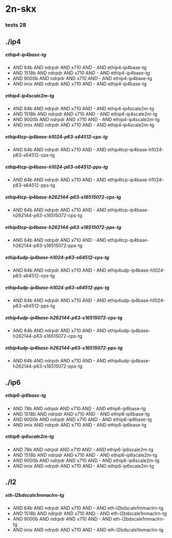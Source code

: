# 2n-skx
### tests 28
## ./ip4
##### ethip4-ip4base-tg
- AND 64b AND ndrpdr AND x710 AND - AND ethip4-ip4base-tg
- AND 1518b AND ndrpdr AND x710 AND - AND ethip4-ip4base-tg
- AND 9000b AND ndrpdr AND x710 AND - AND ethip4-ip4base-tg
- AND imix AND ndrpdr AND x710 AND - AND ethip4-ip4base-tg
##### ethip4-ip4scale2m-tg
- AND 64b AND ndrpdr AND x710 AND - AND ethip4-ip4scale2m-tg
- AND 1518b AND ndrpdr AND x710 AND - AND ethip4-ip4scale2m-tg
- AND 9000b AND ndrpdr AND x710 AND - AND ethip4-ip4scale2m-tg
- AND imix AND ndrpdr AND x710 AND - AND ethip4-ip4scale2m-tg
##### ethip4tcp-ip4base-h1024-p63-s64512-cps-tg
- AND 64b AND ndrpdr AND x710 AND - AND ethip4tcp-ip4base-h1024-p63-s64512-cps-tg
##### ethip4tcp-ip4base-h1024-p63-s64512-pps-tg
- AND 64b AND ndrpdr AND x710 AND - AND ethip4tcp-ip4base-h1024-p63-s64512-pps-tg
##### ethip4tcp-ip4base-h262144-p63-s16515072-cps-tg
- AND 64b AND ndrpdr AND x710 AND - AND ethip4tcp-ip4base-h262144-p63-s16515072-cps-tg
##### ethip4tcp-ip4base-h262144-p63-s16515072-pps-tg
- AND 64b AND ndrpdr AND x710 AND - AND ethip4tcp-ip4base-h262144-p63-s16515072-pps-tg
##### ethip4udp-ip4base-h1024-p63-s64512-cps-tg
- AND 64b AND ndrpdr AND x710 AND - AND ethip4udp-ip4base-h1024-p63-s64512-cps-tg
##### ethip4udp-ip4base-h1024-p63-s64512-pps-tg
- AND 64b AND ndrpdr AND x710 AND - AND ethip4udp-ip4base-h1024-p63-s64512-pps-tg
##### ethip4udp-ip4base-h262144-p63-s16515072-cps-tg
- AND 64b AND ndrpdr AND x710 AND - AND ethip4udp-ip4base-h262144-p63-s16515072-cps-tg
##### ethip4udp-ip4base-h262144-p63-s16515072-pps-tg
- AND 64b AND ndrpdr AND x710 AND - AND ethip4udp-ip4base-h262144-p63-s16515072-pps-tg
## ./ip6
##### ethip6-ip6base-tg
- AND 78b AND ndrpdr AND x710 AND - AND ethip6-ip6base-tg
- AND 1518b AND ndrpdr AND x710 AND - AND ethip6-ip6base-tg
- AND 9000b AND ndrpdr AND x710 AND - AND ethip6-ip6base-tg
- AND imix AND ndrpdr AND x710 AND - AND ethip6-ip6base-tg
##### ethip6-ip6scale2m-tg
- AND 78b AND ndrpdr AND x710 AND - AND ethip6-ip6scale2m-tg
- AND 1518b AND ndrpdr AND x710 AND - AND ethip6-ip6scale2m-tg
- AND 9000b AND ndrpdr AND x710 AND - AND ethip6-ip6scale2m-tg
- AND imix AND ndrpdr AND x710 AND - AND ethip6-ip6scale2m-tg
## ./l2
##### eth-l2bdscale1mmaclrn-tg
- AND 64b AND ndrpdr AND x710 AND - AND eth-l2bdscale1mmaclrn-tg
- AND 1518b AND ndrpdr AND x710 AND - AND eth-l2bdscale1mmaclrn-tg
- AND 9000b AND ndrpdr AND x710 AND - AND eth-l2bdscale1mmaclrn-tg
- AND imix AND ndrpdr AND x710 AND - AND eth-l2bdscale1mmaclrn-tg

